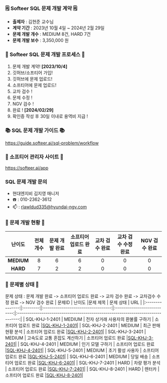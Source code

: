 ### 🗒️ Softeer SQL 문제 개발 계약 🗒️
- **출제자** : 김현준 교수님  
- **계약 기간** : 2023년 10월 4일 ~ 2024년 2월 29일  
- **문제 개발 개수** : MEDIUM 8건, HARD 7건
- **문제 개발 보수** : 3,350,000 원
  
### 💚 Softeer SQL 문제 개발 프로세스 💚
1. 문제 개발 계약!   **[2023/10/4]**
2. 깃허브/소프티어 가입!
3. 깃허브에 문제 업로드!
4. 소프티어에 문제 업로드!
5. 교차 검수 !
6. 문제 수정 !
7. NGV 검수 !
8. 완료 !  **[2024/02/29]**
9. 확인증 작성 후 30일 이내로 용역비 지급 ! 

### 📚 SQL 문제 개발 가이드 📚
https://guide.softeer.ai/sql-problem/workflow

### 🌼 소프티어 관리자 사이트 🌼
https://softeer.ai/app
  

### SQL 문제 개발 문의 
- 현대엔지비 김지영 매니저 
- ☎️ : 010-2362-3612
- 📫 : rlawldud335@hyundai-ngv.com

### 📍 문제 개발 현황 📍
| 난이도  | 전체 개수 | 문제 개발 완료 | 소프티어 업로드 완료  | 교차 검수 완료 | 교차 검수 수정 완료 | NGV 검수 완료 |
|:------------:|:-----:|:------------:|:---------------:|:------------:|:------------:|:-------------:|
| **MEDIUM**  |   8    |     6         |       6       |      0       |       0        |       0        |
| **HARD**    |    7   |      2        |       2        |      0       |       0       |       0        |

### 📌 문제별 상태 📌
문제 상태 : 문제 개발 완료 -> 소프티어 업로드 완료 -> 교차 검수 완료 -> 교차검수 수정 완료 -> NGV 검수 완료
| 문제ID  | 난이도 |문제 제목 | 문제 상태 | URL |
|:---------------:|:--------:|:----------------------------------:|:---------------------------:|:-------------------------------------------------------------------------------:|
| SQL-KHJ-1-2401  |  MEDIUM  |   전자 상거래 사용자의 환불률 구하기  |     소프티어 업로드 완료     |[SQL-KHJ-1-2401](https://github.com/Softeer-Problems-KimHyunJun/SQL-KHJ-1-2401)|
| SQL-KHJ-2-2401  |  MEDIUM  |   최근 판매 현황 분석                |     소프티어 업로드 완료     |[SQL-KHJ-2-2401](https://github.com/Softeer-Problems-KimHyunJun/SQL-KHJ-2-2401)|
| SQL-KHJ-3-2401  |  MEDIUM  |   고속도로 교통 혼잡도 계산하기      |     소프티어 업로드 완료     |[SQL-KHJ-3-2401](https://github.com/Softeer-Problems-KimHyunJun/SQL-KHJ-3-2401)|
| SQL-KHJ-4-2401  |  MEDIUM  |   인기 모델 구하기                  |     소프티어 업로드 완료     |[SQL-KHJ-4-2401](https://github.com/Softeer-Problems-KimHyunJun/SQL-KHJ-4-2401)|
| SQL-KHJ-5-2401  |  MEDIUM  |   초기 활성 사용자                  |     소프티어 업로드 완료     |[SQL-KHJ-5-2401](https://github.com/Softeer-Problems-KimHyunJun/SQL-KHJ-5-2401)|
| SQL-KHJ-6-2401  |  MEDIUM  |   당일 배송                        |     소프티어 업로드 완료     |[SQL-KHJ-6-2401](https://github.com/Softeer-Problems-KimHyunJun/SQL-KHJ-6-2401)|
| SQL-KHJ-7-2401  |  HARD    |   차량 평가 분석                    |     소프티어 업로드 완료     |[SQL-KHJ-7-2401](https://github.com/Softeer-Problems-KimHyunJun/SQL-KHJ-7-2401)|
| SQL-KHJ-8-2401  |  HARD    |   렌터카                            |     소프티어 업로드 완료     |[SQL-KHJ-8-2401](https://github.com/Softeer-Problems-KimHyunJun/SQL-KHJ-8-2401)|
